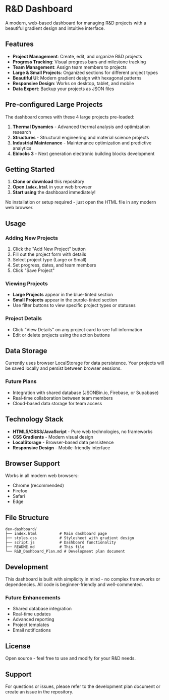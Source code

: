 # R&D Dashboard

A modern, web-based dashboard for managing R&D projects with a beautiful gradient design and intuitive interface.

## Features

- **Project Management**: Create, edit, and organize R&D projects
- **Progress Tracking**: Visual progress bars and milestone tracking
- **Team Management**: Assign team members to projects
- **Large & Small Projects**: Organized sections for different project types
- **Beautiful UI**: Modern gradient design with hexagonal patterns
- **Responsive Design**: Works on desktop, tablet, and mobile
- **Data Export**: Backup your projects as JSON files

## Pre-configured Large Projects

The dashboard comes with these 4 large projects pre-loaded:

1. **Thermal Dynamics** - Advanced thermal analysis and optimization research
2. **Structures** - Structural engineering and material science projects
3. **Industrial Maintenance** - Maintenance optimization and predictive analytics
4. **Eblocks 3** - Next generation electronic building blocks development

## Getting Started

1. **Clone or download** this repository
2. **Open `index.html`** in your web browser
3. **Start using** the dashboard immediately!

No installation or setup required - just open the HTML file in any modern web browser.

## Usage

### Adding New Projects
1. Click the "Add New Project" button
2. Fill out the project form with details
3. Select project type (Large or Small)
4. Set progress, dates, and team members
5. Click "Save Project"

### Viewing Projects
- **Large Projects** appear in the blue-tinted section
- **Small Projects** appear in the purple-tinted section
- Use filter buttons to view specific project types or statuses

### Project Details
- Click "View Details" on any project card to see full information
- Edit or delete projects using the action buttons

## Data Storage

Currently uses browser LocalStorage for data persistence. Your projects will be saved locally and persist between browser sessions.

### Future Plans
- Integration with shared database (JSONBin.io, Firebase, or Supabase)
- Real-time collaboration between team members
- Cloud-based data storage for team access

## Technology Stack

- **HTML5/CSS3/JavaScript** - Pure web technologies, no frameworks
- **CSS Gradients** - Modern visual design
- **LocalStorage** - Browser-based data persistence
- **Responsive Design** - Mobile-friendly interface

## Browser Support

Works in all modern web browsers:
- Chrome (recommended)
- Firefox
- Safari
- Edge

## File Structure

```
dev-dashboard/
├── index.html          # Main dashboard page
├── styles.css          # Stylesheet with gradient design
├── script.js           # Dashboard functionality
├── README.md           # This file
└── R&D_Dashboard_Plan.md # Development plan document
```

## Development

This dashboard is built with simplicity in mind - no complex frameworks or dependencies. All code is beginner-friendly and well-commented.

### Future Enhancements
- Shared database integration
- Real-time updates
- Advanced reporting
- Project templates
- Email notifications

## License

Open source - feel free to use and modify for your R&D needs.

## Support

For questions or issues, please refer to the development plan document or create an issue in the repository.
